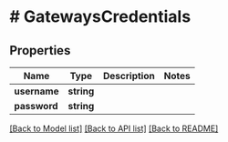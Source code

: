 # # GatewaysCredentials

## Properties

Name | Type | Description | Notes
------------ | ------------- | ------------- | -------------
**username** | **string** |  | 
**password** | **string** |  | 

[[Back to Model list]](../../README.md#documentation-for-models) [[Back to API list]](../../README.md#documentation-for-api-endpoints) [[Back to README]](../../README.md)


